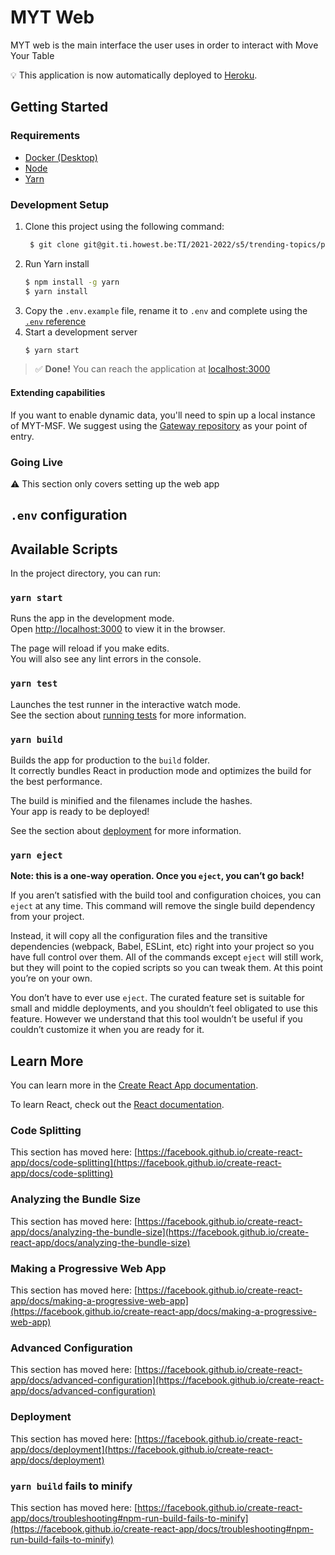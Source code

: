 # MYT Web

MYT web is the main interface the user uses in order to interact with Move Your Table

>>>
:bulb: This application is now automatically deployed to [Heroku](https://move-your-table-main.herokuapp.com/).
>>>
## Getting Started
### Requirements
- [Docker (Desktop)](https://www.docker.com/get-started)
- [Node](https://nodejs.org/en/)
- [Yarn](https://yarnpkg.com/)

### Development Setup
1. Clone this project using the following command:
   ```bash
    $ git clone git@git.ti.howest.be:TI/2021-2022/s5/trending-topics/projects/hybrid-work1/front-end.git
   ```
2. Run Yarn install
   ```bash
   $ npm install -g yarn
   $ yarn install
   ```
3. Copy the `.env.example` file, rename it to `.env` and complete using the [`.env` reference](#env-configuration)
4. Start a development server
   ```bash
   $ yarn start
   ```

> ✅ **Done!** You can reach the application at [localhost:3000](http://localhost:3000)

#### Extending capabilities
If you want to enable dynamic data, you'll need to spin up a local instance of MYT-MSF. We suggest using the [Gateway repository](https://git.ti.howest.be/TI/2021-2022/s5/trending-topics/projects/hybrid-work1/gateway#getting-started) as your point of entry.

### Going Live
>>>
:warning: This section only covers setting up the web app
>>>
## `.env` configuration

## Available Scripts

In the project directory, you can run:

### `yarn start`

Runs the app in the development mode.\
Open [http://localhost:3000](http://localhost:3000) to view it in the browser.

The page will reload if you make edits.\
You will also see any lint errors in the console.

### `yarn test`

Launches the test runner in the interactive watch mode.\
See the section about [running tests](https://facebook.github.io/create-react-app/docs/running-tests) for more information.
### `yarn build`

Builds the app for production to the `build` folder.\
It correctly bundles React in production mode and optimizes the build for the best performance.

The build is minified and the filenames include the hashes.\
Your app is ready to be deployed!

See the section about [deployment](https://facebook.github.io/create-react-app/docs/deployment) for more information.

### `yarn eject`

**Note: this is a one-way operation. Once you `eject`, you can’t go back!**

If you aren’t satisfied with the build tool and configuration choices, you can `eject` at any time. This command will remove the single build dependency from your project.

Instead, it will copy all the configuration files and the transitive dependencies (webpack, Babel, ESLint, etc) right into your project so you have full control over them. All of the commands except `eject` will still work, but they will point to the copied scripts so you can tweak them. At this point you’re on your own.

You don’t have to ever use `eject`. The curated feature set is suitable for small and middle deployments, and you shouldn’t feel obligated to use this feature. However we understand that this tool wouldn’t be useful if you couldn’t customize it when you are ready for it.

## Learn More

You can learn more in the [Create React App documentation](https://facebook.github.io/create-react-app/docs/getting-started).

To learn React, check out the [React documentation](https://reactjs.org/).

### Code Splitting

This section has moved here: [https://facebook.github.io/create-react-app/docs/code-splitting](https://facebook.github.io/create-react-app/docs/code-splitting)

### Analyzing the Bundle Size

This section has moved here: [https://facebook.github.io/create-react-app/docs/analyzing-the-bundle-size](https://facebook.github.io/create-react-app/docs/analyzing-the-bundle-size)

### Making a Progressive Web App

This section has moved here: [https://facebook.github.io/create-react-app/docs/making-a-progressive-web-app](https://facebook.github.io/create-react-app/docs/making-a-progressive-web-app)

### Advanced Configuration

This section has moved here: [https://facebook.github.io/create-react-app/docs/advanced-configuration](https://facebook.github.io/create-react-app/docs/advanced-configuration)

### Deployment

This section has moved here: [https://facebook.github.io/create-react-app/docs/deployment](https://facebook.github.io/create-react-app/docs/deployment)

### `yarn build` fails to minify

This section has moved here: [https://facebook.github.io/create-react-app/docs/troubleshooting#npm-run-build-fails-to-minify](https://facebook.github.io/create-react-app/docs/troubleshooting#npm-run-build-fails-to-minify)
